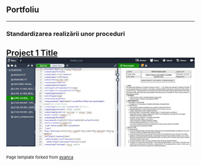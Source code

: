 ## Portfoliu

---

### Standardizarea realizării unor proceduri

[Project 1 Title](/sample_page)
<img src="images/latex.jpg?raw=true"/>
---
<p style="font-size:11px">Page template forked from <a href="https://github.com/evanca/quick-portfolio">evanca</a></p>
<!-- Remove above link if you don't want to attibute -->
